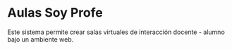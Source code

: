 Aulas Soy Profe
===============

Este sistema permite crear salas virtuales de interacción docente - alumno bajo un ambiente web.


